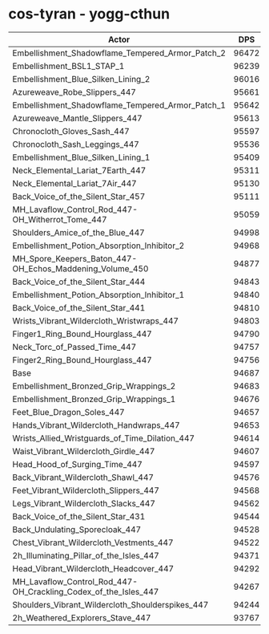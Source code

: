 # cos-tyran - yogg-cthun
| Actor | DPS | Increase |
|---|:---:|:---:|
|Embellishment_Shadowflame_Tempered_Armor_Patch_2|96472|1.89%|
|Embellishment_BSL1_STAP_1|96239|1.64%|
|Embellishment_Blue_Silken_Lining_2|96016|1.40%|
|Azureweave_Robe_Slippers_447|95661|1.03%|
|Embellishment_Shadowflame_Tempered_Armor_Patch_1|95642|1.01%|
|Azureweave_Mantle_Slippers_447|95613|0.98%|
|Chronocloth_Gloves_Sash_447|95597|0.96%|
|Chronocloth_Sash_Leggings_447|95536|0.90%|
|Embellishment_Blue_Silken_Lining_1|95409|0.76%|
|Neck_Elemental_Lariat_7Earth_447|95311|0.66%|
|Neck_Elemental_Lariat_7Air_447|95130|0.47%|
|Back_Voice_of_the_Silent_Star_457|95111|0.45%|
|MH_Lavaflow_Control_Rod_447-OH_Witherrot_Tome_447|95059|0.39%|
|Shoulders_Amice_of_the_Blue_447|94998|0.33%|
|Embellishment_Potion_Absorption_Inhibitor_2|94968|0.30%|
|MH_Spore_Keepers_Baton_447-OH_Echos_Maddening_Volume_450|94877|0.20%|
|Back_Voice_of_the_Silent_Star_444|94843|0.16%|
|Embellishment_Potion_Absorption_Inhibitor_1|94840|0.16%|
|Back_Voice_of_the_Silent_Star_441|94810|0.13%|
|Wrists_Vibrant_Wildercloth_Wristwraps_447|94803|0.12%|
|Finger1_Ring_Bound_Hourglass_447|94790|0.11%|
|Neck_Torc_of_Passed_Time_447|94757|0.07%|
|Finger2_Ring_Bound_Hourglass_447|94756|0.07%|
|Base|94687|0.00%|
|Embellishment_Bronzed_Grip_Wrappings_2|94683|0.00%|
|Embellishment_Bronzed_Grip_Wrappings_1|94676|-0.01%|
|Feet_Blue_Dragon_Soles_447|94657|-0.03%|
|Hands_Vibrant_Wildercloth_Handwraps_447|94653|-0.04%|
|Wrists_Allied_Wristguards_of_Time_Dilation_447|94614|-0.08%|
|Waist_Vibrant_Wildercloth_Girdle_447|94607|-0.08%|
|Head_Hood_of_Surging_Time_447|94597|-0.10%|
|Back_Vibrant_Wildercloth_Shawl_447|94576|-0.12%|
|Feet_Vibrant_Wildercloth_Slippers_447|94568|-0.13%|
|Legs_Vibrant_Wildercloth_Slacks_447|94562|-0.13%|
|Back_Voice_of_the_Silent_Star_431|94544|-0.15%|
|Back_Undulating_Sporecloak_447|94528|-0.17%|
|Chest_Vibrant_Wildercloth_Vestments_447|94522|-0.17%|
|2h_Illuminating_Pillar_of_the_Isles_447|94371|-0.33%|
|Head_Vibrant_Wildercloth_Headcover_447|94292|-0.42%|
|MH_Lavaflow_Control_Rod_447-OH_Crackling_Codex_of_the_Isles_447|94267|-0.44%|
|Shoulders_Vibrant_Wildercloth_Shoulderspikes_447|94244|-0.47%|
|2h_Weathered_Explorers_Stave_447|93767|-0.97%|
